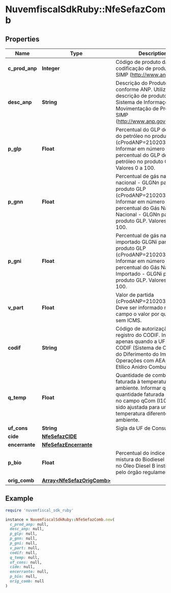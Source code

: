 # NuvemfiscalSdkRuby::NfeSefazComb

## Properties

| Name | Type | Description | Notes |
| ---- | ---- | ----------- | ----- |
| **c_prod_anp** | **Integer** | Código de produto da ANP. codificação de produtos do SIMP (http://www.anp.gov.br). |  |
| **desc_anp** | **String** | Descrição do Produto conforme ANP. Utilizar a descrição de produtos do Sistema de Informações de Movimentação de Produtos - SIMP (http://www.anp.gov.br/simp/). |  |
| **p_glp** | **Float** | Percentual do GLP derivado do petróleo no produto GLP (cProdANP&#x3D;210203001). Informar em número decimal o percentual do GLP derivado de petróleo no produto GLP. Valores 0 a 100. | [optional] |
| **p_gnn** | **Float** | Percentual de gás natural nacional - GLGNn para o produto GLP (cProdANP&#x3D;210203001). Informar em número decimal o percentual do Gás Natural Nacional - GLGNn para o produto GLP. Valores de 0 a 100. | [optional] |
| **p_gni** | **Float** | Percentual de gás natural importado GLGNi para o produto GLP (cProdANP&#x3D;210203001). Informar em número deciaml o percentual do Gás Natural Importado - GLGNi para o produto GLP. Valores de 0 a 100. | [optional] |
| **v_part** | **Float** | Valor de partida (cProdANP&#x3D;210203001). Deve ser informado neste campo o valor por quilograma sem ICMS. | [optional] |
| **codif** | **String** | Código de autorização / registro do CODIF. Informar apenas quando a UF utilizar o CODIF (Sistema de Controle do    Diferimento do Imposto nas Operações com AEAC - Álcool Etílico Anidro Combustível). | [optional] |
| **q_temp** | **Float** | Quantidade de combustível  faturada à temperatura ambiente.  Informar quando a quantidade  faturada informada no campo  qCom (I10) tiver sido ajustada para  uma temperatura diferente da  ambiente. | [optional] |
| **uf_cons** | **String** | Sigla da UF de Consumo. |  |
| **cide** | [**NfeSefazCIDE**](NfeSefazCIDE.md) |  | [optional] |
| **encerrante** | [**NfeSefazEncerrante**](NfeSefazEncerrante.md) |  | [optional] |
| **p_bio** | **Float** | Percentual do índice de mistura do Biodiesel (B100) no Óleo Diesel B instituído pelo órgão regulamentador. | [optional] |
| **orig_comb** | [**Array&lt;NfeSefazOrigComb&gt;**](NfeSefazOrigComb.md) |  | [optional] |

## Example

```ruby
require 'nuvemfiscal_sdk_ruby'

instance = NuvemfiscalSdkRuby::NfeSefazComb.new(
  c_prod_anp: null,
  desc_anp: null,
  p_glp: null,
  p_gnn: null,
  p_gni: null,
  v_part: null,
  codif: null,
  q_temp: null,
  uf_cons: null,
  cide: null,
  encerrante: null,
  p_bio: null,
  orig_comb: null
)
```

